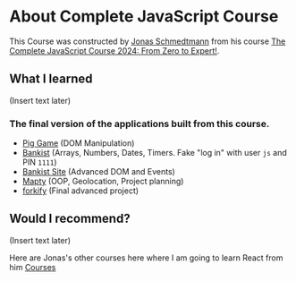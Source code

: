 # About Complete JavaScript Course

This Course was constructed by [Jonas Schmedtmann](https://github.com/jonasschmedtmann) from his course [The Complete JavaScript Course 2024: From Zero to Expert!](https://www.udemy.com/course/the-complete-javascript-course/).



## What I learned

(Insert text later)

### The final version of the applications built from this course.

- [Pig Game](https://pig-game-v2.netlify.app) (DOM Manipulation)
- [Bankist](https://bankist.netlify.app/) (Arrays, Numbers, Dates, Timers. Fake "log in" with user `js` and PIN `1111`)
- [Bankist Site](https://bankist-dom.netlify.app/) (Advanced DOM and Events)
- [Mapty](https://mapty.netlify.app/) (OOP, Geolocation, Project planning)
- [forkify](https://forkify-v2.netlify.app/) (Final advanced project)

## Would I recommend?

(Insert text later)

Here are Jonas's other courses here where I am going to learn React from him [Courses](https://www.udemy.com/user/jonasschmedtmann/) 

